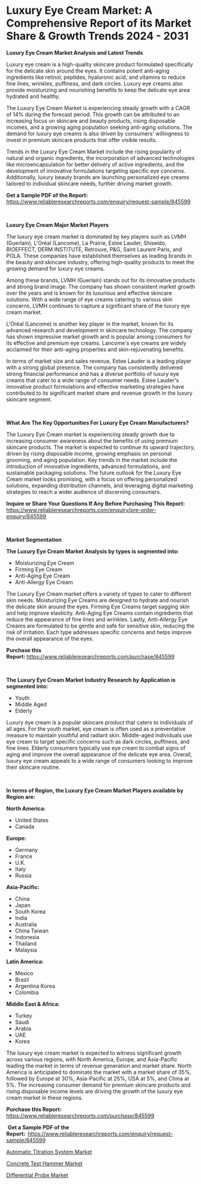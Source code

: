 <p><h1>Luxury Eye Cream Market: A Comprehensive Report of its Market Share & Growth Trends 2024 - 2031</h1></p><p><strong>Luxury Eye Cream Market Analysis and Latest Trends</strong></p>
<p><p>Luxury eye cream is a high-quality skincare product formulated specifically for the delicate skin around the eyes. It contains potent anti-aging ingredients like retinol, peptides, hyaluronic acid, and vitamins to reduce fine lines, wrinkles, puffiness, and dark circles. Luxury eye creams also provide moisturizing and nourishing benefits to keep the delicate eye area hydrated and healthy.</p><p>The Luxury Eye Cream Market is experiencing steady growth with a CAGR of 14% during the forecast period. This growth can be attributed to an increasing focus on skincare and beauty products, rising disposable incomes, and a growing aging population seeking anti-aging solutions. The demand for luxury eye creams is also driven by consumers' willingness to invest in premium skincare products that offer visible results.</p><p>Trends in the Luxury Eye Cream Market include the rising popularity of natural and organic ingredients, the incorporation of advanced technologies like microencapsulation for better delivery of active ingredients, and the development of innovative formulations targeting specific eye concerns. Additionally, luxury beauty brands are launching personalized eye creams tailored to individual skincare needs, further driving market growth.</p></p>
<p><strong>Get a Sample PDF of the Report:&nbsp;</strong> <a href="https://www.reliableresearchreports.com/enquiry/request-sample/845599">https://www.reliableresearchreports.com/enquiry/request-sample/845599</a></p>
<p>&nbsp;</p>
<p><strong>Luxury Eye Cream Major Market Players</strong></p>
<p><p>The luxury eye cream market is dominated by key players such as LVMH (Guerlain), L'Oréal (Lancome), La Prairie, Estee Lauder, Shiseido, BIOEFFECT, DERM INSTITUTE, Retrouve, P&G, Saint Laurent Paris, and POLA. These companies have established themselves as leading brands in the beauty and skincare industry, offering high-quality products to meet the growing demand for luxury eye creams.</p><p>Among these brands, LVMH (Guerlain) stands out for its innovative products and strong brand image. The company has shown consistent market growth over the years and is known for its luxurious and effective skincare solutions. With a wide range of eye creams catering to various skin concerns, LVMH continues to capture a significant share of the luxury eye cream market.</p><p>L'Oréal (Lancome) is another key player in the market, known for its advanced research and development in skincare technology. The company has shown impressive market growth and is popular among consumers for its effective and premium eye creams. Lancome's eye creams are widely acclaimed for their anti-aging properties and skin-rejuvenating benefits.</p><p>In terms of market size and sales revenue, Estee Lauder is a leading player with a strong global presence. The company has consistently delivered strong financial performance and has a diverse portfolio of luxury eye creams that cater to a wide range of consumer needs. Estee Lauder's innovative product formulations and effective marketing strategies have contributed to its significant market share and revenue growth in the luxury skincare segment.</p></p>
<p>&nbsp;</p>
<p><strong>What Are The Key Opportunities For Luxury Eye Cream Manufacturers?</strong></p>
<p><p>The Luxury Eye Cream market is experiencing steady growth due to increasing consumer awareness about the benefits of using premium skincare products. The market is expected to continue its upward trajectory, driven by rising disposable income, growing emphasis on personal grooming, and aging population. Key trends in the market include the introduction of innovative ingredients, advanced formulations, and sustainable packaging solutions. The future outlook for the Luxury Eye Cream market looks promising, with a focus on offering personalized solutions, expanding distribution channels, and leveraging digital marketing strategies to reach a wider audience of discerning consumers.</p></p>
<p><strong>Inquire or Share Your Questions If Any Before Purchasing This Report:</strong> <a href="https://www.reliableresearchreports.com/enquiry/pre-order-enquiry/845599">https://www.reliableresearchreports.com/enquiry/pre-order-enquiry/845599</a></p>
<p>&nbsp;</p>
<p><strong>Market Segmentation</strong></p>
<p><strong>The Luxury Eye Cream Market Analysis by types is segmented into:</strong></p>
<p><ul><li>Moisturizing Eye Cream</li><li>Firming Eye Cream</li><li>Anti-Aging Eye Cream</li><li>Anti-Allergy Eye Cream</li></ul></p>
<p><p>The Luxury Eye Cream market offers a variety of types to cater to different skin needs. Moisturizing Eye Creams are designed to hydrate and nourish the delicate skin around the eyes. Firming Eye Creams target sagging skin and help improve elasticity. Anti-Aging Eye Creams contain ingredients that reduce the appearance of fine lines and wrinkles. Lastly, Anti-Allergy Eye Creams are formulated to be gentle and safe for sensitive skin, reducing the risk of irritation. Each type addresses specific concerns and helps improve the overall appearance of the eyes.</p></p>
<p><strong>Purchase this Report:&nbsp;</strong><a href="https://www.reliableresearchreports.com/purchase/845599">https://www.reliableresearchreports.com/purchase/845599</a></p>
<p>&nbsp;</p>
<p><strong>The Luxury Eye Cream Market Industry Research by Application is segmented into:</strong></p>
<p><ul><li>Youth</li><li>Middle Aged</li><li>Elderly</li></ul></p>
<p><p>Luxury eye cream is a popular skincare product that caters to individuals of all ages. For the youth market, eye cream is often used as a preventative measure to maintain youthful and radiant skin. Middle-aged individuals use eye cream to target specific concerns such as dark circles, puffiness, and fine lines. Elderly consumers typically use eye cream to combat signs of aging and improve the overall appearance of the delicate eye area. Overall, luxury eye cream appeals to a wide range of consumers looking to improve their skincare routine.</p></p>
<p>&nbsp;</p>
<p><strong>In terms of Region, the Luxury Eye Cream Market Players available by Region are:</strong></p>
<p>
    <p> <strong> North America: </strong>
        <ul>
            <li>United States</li>
            <li>Canada</li>
        </ul>
        </p> 
    <p> <strong> Europe: </strong>
        <ul>
            <li>Germany</li>
            <li>France</li>
            <li>U.K.</li>
            <li>Italy</li>
            <li>Russia</li>
        </ul>
        </p> 
    <p> <strong> Asia-Pacific: </strong>
        <ul>
            <li>China</li>
            <li>Japan</li>
            <li>South Korea</li>
            <li>India</li>
            <li>Australia</li>
            <li>China Taiwan</li>
            <li>Indonesia</li>
            <li>Thailand</li>
            <li>Malaysia</li>
        </ul>
        </p> 
    <p> <strong> Latin America: </strong>
        <ul>
            <li>Mexico</li>
            <li>Brazil</li>
            <li>Argentina Korea</li>
            <li>Colombia</li>
        </ul>
        </p> 
    <p> <strong> Middle East & Africa: </strong>
        <ul>
            <li>Turkey</li>
            <li>Saudi</li>
            <li>Arabia</li>
            <li>UAE</li>
            <li>Korea</li>
        </ul>
    </p>
    </p>
<p><p>The luxury eye cream market is expected to witness significant growth across various regions, with North America, Europe, and Asia-Pacific leading the market in terms of revenue generation and market share. North America is anticipated to dominate the market with a market share of 35%, followed by Europe at 30%, Asia-Pacific at 25%, USA at 5%, and China at 5%. The increasing consumer demand for premium skincare products and rising disposable income levels are driving the growth of the luxury eye cream market in these regions.</p></p>
<p><strong>Purchase this Report: </strong><a href="https://www.reliableresearchreports.com/purchase/845599">https://www.reliableresearchreports.com/purchase/845599</a></p>
<p>&nbsp;<strong>Get a Sample PDF of the Report:&nbsp;&nbsp;</strong><a href="https://www.reliableresearchreports.com/enquiry/request-sample/845599">https://www.reliableresearchreports.com/enquiry/request-sample/845599</a></p>
<p><strong></strong></p>
<p><p><a href="https://view.publitas.com/reportprime-1/automatic-titration-system-market-centers-on-aspects-such-as-market-growth-market-share-market-opportunity-and-projected-forecasts-spanning-from-2024-to-2031/">Automatic Titration System Market</a></p><p><a href="https://view.publitas.com/reportprime-1/concrete-test-hammer-market-challenges-opportunities-and-growth-drivers-and-major-market-players-forecasted-for-period-from-2024-2031/">Concrete Test Hammer Market</a></p><p><a href="https://view.publitas.com/reportprime-1/differential-probe-market-size-furnishes-valuable-information-encompassing-market-share-market-trends-and-projections-spanning-from-2024-to-2031/">Differential Probe Market</a></p></p>